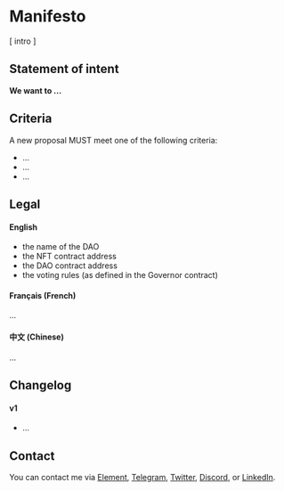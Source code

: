 # Manifesto

[ intro ]

## Statement of intent

**We want to ...**

## Criteria

A new proposal MUST meet one of the following criteria:

- ...
- ...
- ...

## Legal

#### English

- the name of the DAO
- the NFT contract address
- the DAO contract address
- the voting rules (as defined in the Governor contract)

#### Français (French)

...

#### 中文 (Chinese)

...

## Changelog

#### v1

- ...

## Contact

You can contact me via [Element](https://matrix.to/#/@julienbrg:matrix.org), [Telegram](https://t.me/julienbrg), [Twitter](https://twitter.com/julienbrg), [Discord](https://discord.gg/xw9dCeQ94Y), or [LinkedIn](https://www.linkedin.com/in/julienberanger/).

